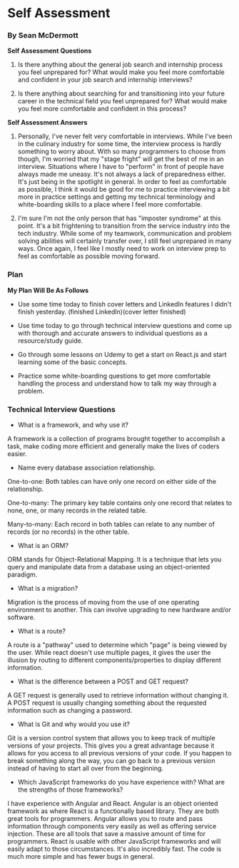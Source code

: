 # Self Assessment

### By Sean McDermott

**Self Assessment Questions**

1. Is there anything about the general job search and internship process you feel unprepared for? What would make you feel more comfortable and confident in your job search and internship interviews?

2. Is there anything about searching for and transitioning into your future career in the technical field you feel unprepared for? What would make you feel more comfortable and confident in this process?

**Self Assessment Answers**

1. Personally, I've never felt very comfortable in interviews. While I've been in the culinary industry for some time, the interview process is hardly something to worry about. With so many programmers to choose from though, I'm worried that my "stage fright" will get the best of me in an interview. Situations where I have to "perform" in front of people have always made me uneasy. It's not always a lack of preparedness either. It's just being in the spotlight in general. In order to feel as comfortable as possible, I think it would be good for me to practice interviewing a bit more in practice settings and getting my technical terminology and white-boarding skills to a place where I feel more comfortable.

2. I'm sure I'm not the only person that has "imposter syndrome" at this point. It's a bit frightening to transition from the service industry into the tech industry. While some of my teamwork, communication and problem solving abilities will certainly transfer over, I still feel unprepared in many ways. Once again, I feel like I mostly need to work on interview prep to feel as comfortable as possible moving forward.

### Plan

**My Plan Will Be As Follows**

* Use some time today to finish cover letters and LinkedIn features I didn't finish yesterday.
(finished LinkedIn)(cover letter finished)

* Use time today to go through technical interview questions and come up with thorough and accurate answers to individual questions as a resource/study guide.

* Go through some lessons on Udemy to get a start on React.js and start learning some of the basic concepts.

* Practice some white-boarding questions to get more comfortable handling the process and understand how to talk my way through a problem.

### Technical Interview Questions

* What is a framework, and why use it?

A framework is a collection of programs brought together to accomplish a task, make coding more efficient and generally make the lives of coders easier.

* Name every database association relationship.

One-to-one: Both tables can have only one record on either side of the relationship.

One-to-many: The primary key table contains only one record that relates to none, one, or many records in the related table.

Many-to-many: Each record in both tables can relate to any number of records (or no records) in the other table.

* What is an ORM?

ORM stands for Object-Relational Mapping. It is a technique that lets you query and manipulate data from a database using an object-oriented paradigm.

* What is a migration?

Migration is the process of moving from the use of one operating environment to another. This can involve upgrading to new hardware and/or software.

* What is a route?

A route is a "pathway" used to determine which "page" is being viewed by the user. While react doesn't use multiple pages, it gives the user the illusion by routing to different components/properties to display different information.

* What is the difference between a POST and GET request?

A GET request is generally used to retrieve information without changing it. A POST request is usually changing something about the requested information such as changing a password.

* What is Git and why would you use it?

Git is a version control system that allows you to keep track of multiple versions of your projects. This gives you a great advantage because it allows for you access to all previous versions of your code. If you happen to break something along the way, you can go back to a previous version instead of having to start all over from the beginning.

* Which JavaScript frameworks do you have experience with? What are the strengths of those frameworks?

I have experience with Angular and React. Angular is an object oriented framework as where React is a functionally based library. They are both great tools for programmers. Angular allows you to route and pass information through components very easily as well as offering service injection. These are all tools that save a massive amount of time for programmers. React is usable with other JavaScript frameworks and will easily adapt to those circumstances. It's also incredibly fast. The code is much more simple and has fewer bugs in general.
